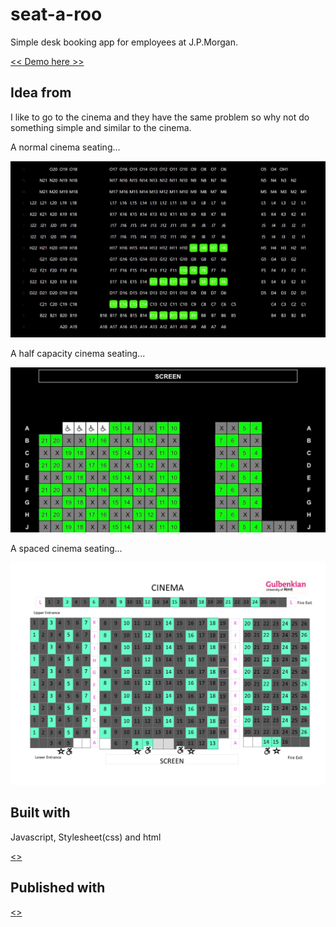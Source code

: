 # seat-a-roo

Simple desk booking app for employees at J.P.Morgan. 

[<< Demo here >>](https://jojotorro.github.io/seat-a-roo/seats.html)

## Idea from

 I like to go to the cinema and they have the same problem so why not do something simple and similar to the cinema. 

A normal cinema seating...

![normal](normal.gif)

A half capacity cinema seating...

![half](half.jpg)

A spaced cinema seating...

![spaced](spaced.jpg)

## Built with

Javascript, Stylesheet(css) and html


[<<tailwind>>](https://tailwindcss.com)

## Published with


[<<GitHub pages>>](https://guides.github.com/features/pages/)

